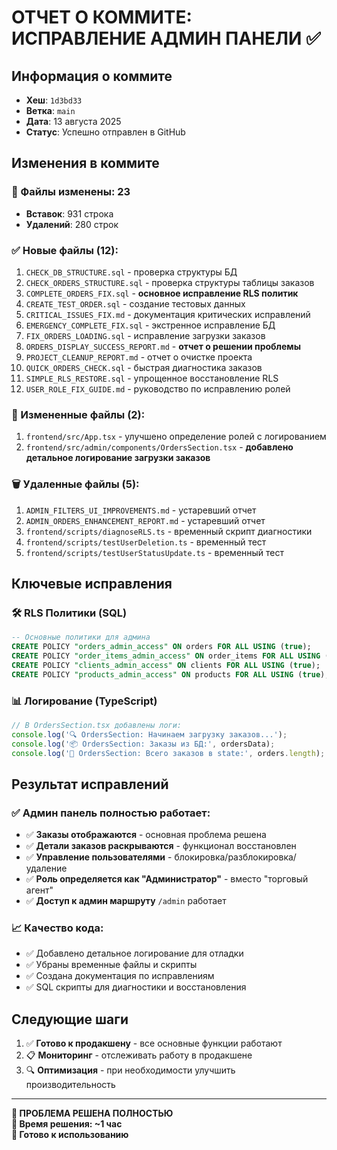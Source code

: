 # ОТЧЕТ О КОММИТЕ: ИСПРАВЛЕНИЕ АДМИН ПАНЕЛИ ✅

## Информация о коммите
- **Хеш**: `1d3bd33`
- **Ветка**: `main`
- **Дата**: 13 августа 2025
- **Статус**: Успешно отправлен в GitHub

## Изменения в коммите
### 📁 Файлы изменены: 23
- **Вставок**: 931 строка
- **Удалений**: 280 строк

### ✅ Новые файлы (12):
1. `CHECK_DB_STRUCTURE.sql` - проверка структуры БД
2. `CHECK_ORDERS_STRUCTURE.sql` - проверка структуры таблицы заказов
3. `COMPLETE_ORDERS_FIX.sql` - **основное исправление RLS политик**
4. `CREATE_TEST_ORDER.sql` - создание тестовых данных
5. `CRITICAL_ISSUES_FIX.md` - документация критических исправлений
6. `EMERGENCY_COMPLETE_FIX.sql` - экстренное исправление БД
7. `FIX_ORDERS_LOADING.sql` - исправление загрузки заказов
8. `ORDERS_DISPLAY_SUCCESS_REPORT.md` - **отчет о решении проблемы**
9. `PROJECT_CLEANUP_REPORT.md` - отчет о очистке проекта
10. `QUICK_ORDERS_CHECK.sql` - быстрая диагностика заказов
11. `SIMPLE_RLS_RESTORE.sql` - упрощенное восстановление RLS
12. `USER_ROLE_FIX_GUIDE.md` - руководство по исправлению ролей

### 🔧 Измененные файлы (2):
1. `frontend/src/App.tsx` - улучшено определение ролей с логированием
2. `frontend/src/admin/components/OrdersSection.tsx` - **добавлено детальное логирование загрузки заказов**

### 🗑️ Удаленные файлы (5):
1. `ADMIN_FILTERS_UI_IMPROVEMENTS.md` - устаревший отчет
2. `ADMIN_ORDERS_ENHANCEMENT_REPORT.md` - устаревший отчет  
3. `frontend/scripts/diagnoseRLS.ts` - временный скрипт диагностики
4. `frontend/scripts/testUserDeletion.ts` - временный тест
5. `frontend/scripts/testUserStatusUpdate.ts` - временный тест

## Ключевые исправления

### 🛠️ RLS Политики (SQL)
```sql
-- Основные политики для админа
CREATE POLICY "orders_admin_access" ON orders FOR ALL USING (true);
CREATE POLICY "order_items_admin_access" ON order_items FOR ALL USING (true);  
CREATE POLICY "clients_admin_access" ON clients FOR ALL USING (true);
CREATE POLICY "products_admin_access" ON products FOR ALL USING (true);
```

### 📊 Логирование (TypeScript)
```typescript
// В OrdersSection.tsx добавлены логи:
console.log('🔍 OrdersSection: Начинаем загрузку заказов...');
console.log('📦 OrdersSection: Заказы из БД:', ordersData);
console.log('🎯 OrdersSection: Всего заказов в state:', orders.length);
```

## Результат исправлений

### ✅ Админ панель полностью работает:
- ✅ **Заказы отображаются** - основная проблема решена
- ✅ **Детали заказов раскрываются** - функционал восстановлен
- ✅ **Управление пользователями** - блокировка/разблокировка/удаление
- ✅ **Роль определяется как "Администратор"** - вместо "торговый агент"
- ✅ **Доступ к админ маршруту** `/admin` работает

### 📈 Качество кода:
- ✅ Добавлено детальное логирование для отладки
- ✅ Убраны временные файлы и скрипты
- ✅ Создана документация по исправлениям
- ✅ SQL скрипты для диагностики и восстановления

## Следующие шаги
1. ✅ **Готово к продакшену** - все основные функции работают
2. 📋 **Мониторинг** - отслеживать работу в продакшене
3. 🔍 **Оптимизация** - при необходимости улучшить производительность

---
**🎯 ПРОБЛЕМА РЕШЕНА ПОЛНОСТЬЮ**  
**📅 Время решения: ~1 час**  
**🚀 Готово к использованию**

